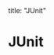 <frontmatter>
title: "JUnit"
</frontmatter>

<link rel="stylesheet" href="{{baseUrl}}/css/textbook.css">

<div class="website-content">

# JUnit

<div id="main">

<include src="basic/embed.md" />
<include src="intermediate/embed.md" />

</div>

</div>
